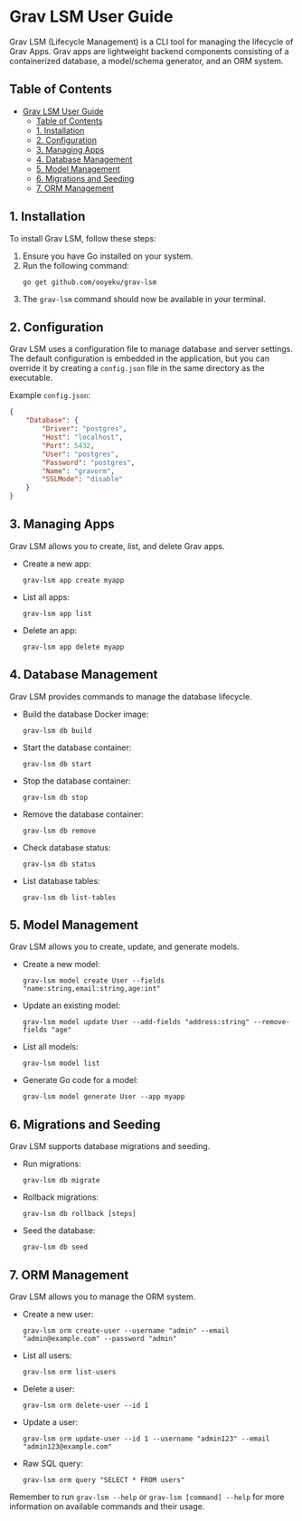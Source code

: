 # Grav LSM User Guide

Grav LSM (Lifecycle Management) is a CLI tool for managing the lifecycle of Grav Apps. Grav apps are lightweight backend components consisting of a containerized database, a model/schema generator, and an ORM system.

## Table of Contents

- [Grav LSM User Guide](#grav-lsm-user-guide)
  - [Table of Contents](#table-of-contents)
  - [1. Installation](#1-installation)
  - [2. Configuration](#2-configuration)
  - [3. Managing Apps](#3-managing-apps)
  - [4. Database Management](#4-database-management)
  - [5. Model Management](#5-model-management)
  - [6. Migrations and Seeding](#6-migrations-and-seeding)
  - [7. ORM Management](#7-orm-management)

## 1. Installation

To install Grav LSM, follow these steps:

1. Ensure you have Go installed on your system.
2. Run the following command:
   ```
   go get github.com/ooyeku/grav-lsm
   ```
3. The `grav-lsm` command should now be available in your terminal.

## 2. Configuration

Grav LSM uses a configuration file to manage database and server settings. The default configuration is embedded in the application, but you can override it by creating a `config.json` file in the same directory as the executable.

Example `config.json`:

```json
{
    "Database": {
        "Driver": "postgres",
        "Host": "localhost",
        "Port": 5432,
        "User": "postgres",
        "Password": "postgres",
        "Name": "gravorm",
        "SSLMode": "disable"
    }
}
```

## 3. Managing Apps

Grav LSM allows you to create, list, and delete Grav apps.

- Create a new app:
  ```
  grav-lsm app create myapp
  ```

- List all apps:
  ```
  grav-lsm app list
  ```

- Delete an app:
  ```
  grav-lsm app delete myapp
  ```

## 4. Database Management

Grav LSM provides commands to manage the database lifecycle.

- Build the database Docker image:
  ```
  grav-lsm db build
  ```

- Start the database container:
  ```
  grav-lsm db start
  ```

- Stop the database container:
  ```
  grav-lsm db stop
  ```

- Remove the database container:
  ```
  grav-lsm db remove
  ```

- Check database status:
  ```
  grav-lsm db status
  ```

- List database tables:
  ```
  grav-lsm db list-tables
  ```

## 5. Model Management

Grav LSM allows you to create, update, and generate models.

- Create a new model:
  ```
  grav-lsm model create User --fields "name:string,email:string,age:int"
  ```

- Update an existing model:
  ```
  grav-lsm model update User --add-fields "address:string" --remove-fields "age"
  ```

- List all models:
  ```
  grav-lsm model list
  ```

- Generate Go code for a model:
  ```
  grav-lsm model generate User --app myapp
  ```

## 6. Migrations and Seeding

Grav LSM supports database migrations and seeding.

- Run migrations:
  ```
  grav-lsm db migrate
  ```

- Rollback migrations:
  ```
  grav-lsm db rollback [steps]
  ```

- Seed the database:
  ```
  grav-lsm db seed
  ```

## 7. ORM Management

Grav LSM allows you to manage the ORM system.

- Create a new user:
  ```
  grav-lsm orm create-user --username "admin" --email "admin@example.com" --password "admin"
  ```

- List all users:
  ```
  grav-lsm orm list-users
  ```

- Delete a user:
  ```
  grav-lsm orm delete-user --id 1
  ```

- Update a user:
  ```
  grav-lsm orm update-user --id 1 --username "admin123" --email "admin123@example.com"
  ```

- Raw SQL query:
  ```
  grav-lsm orm query "SELECT * FROM users"
  ```

Remember to run `grav-lsm --help` or `grav-lsm [command] --help` for more information on available commands and their usage.